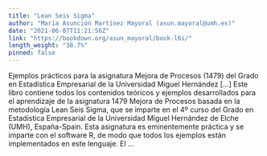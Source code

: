 ```yaml
---
title: "Lean Seis Sigma"
author: "María Asunción Martínez Mayoral (asun.mayoral@umh.es)"
date: "2021-06-07T11:21:56Z"
link: "https://bookdown.org/asun_mayoral/book-l6s/"
length_weight: "38.7%"
pinned: false
---
```


Ejemplos prácticos para la asignatura Mejora de Procesos (1479) del Grado en Estadística Empresarial de la Universidad Miguel Hernández [...] Este libro contiene todos los contenidos teóricos y ejemplos desarrollados para el aprendizaje de la asignatura 1479 Mejora de Procesos basada en la metodología Lean Seis Sigma, que se imparte en el 4º curso del Grado en Estadística Empresarial de la Universidad Miguel Hernández de Elche (UMH), España-Spain. Esta asignatura es eminentemente práctica y se imparte con el software R, de modo que todos los ejemplos están implementados en este lenguaje. El ...
